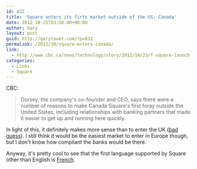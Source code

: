 ```yaml
---
id: 832
title: 'Square enters its firts market outside of the US: Canada'
date: 2012-10-25T03:58:40+00:00
author: Gary
layout: post
guid: http://garytouet.com/?p=832
permalink: /2012/10/square-enters-canada/
link:
  - http://www.cbc.ca/news/technology/story/2012/10/23/f-square-launch-canada-jack-dorsey-mobile-payments.html?cmp=rss
categories:
  - Links
  - Square
---
```


CBC:
<blockquote>Dorsey, the company's co-founder and CEO, says there were a number of reasons to make Canada Square's first foray outside the United States, including relationships with banking partners that made it easier to get up and running here quickly.</blockquote>

In light of this, it definitely makes more sense than to enter the UK (<a href="http://garytouet.com/2012/09/square-has-closed-a-new-round-of-funding/">bad guess</a>). I still think it would be the easiest market to enter in Europe though, but I don't know how compliant the banks would be there.

Anyway, it's pretty cool to see that the first language supported by Square other than English is <a href="https://squareup.com/ca/fr">French</a>.
